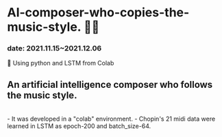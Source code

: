 # AI-composer-who-copies-the-music-style. 🎼🎵

### date: 2021.11.15~2021.12.06
🕋 Using python and LSTM from Colab </br>
## <strong>An artificial intelligence composer who follows the music style.</strong>

</br>
- It was developed in a "colab" environment.
- Chopin's 21 midi data were learned in LSTM as epoch-200 and batch_size-64.
